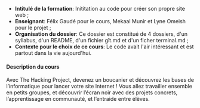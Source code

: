 
- **Intitulé de la formation**: Inititation au code pour créer son propre site web ;
- **Enseignant**: Félix Gaudé pour le cours, Mekaal Munir et Lyne Omeish pour le projet ;
- **Organisation du dossier**: Ce dossier est constitué de 4 dossiers, d'un syllabus, d'un README, d'un fichier gît.md et d'un ficher terminal.md ;
- **Contexte pour le choix de ce cours**: Le code avait l'air intéressant et est partout dans la vie aujourd'hui.

#### **Description du cours**
Avec The Hacking Project, devenez un boucanier et découvrez les bases de l’informatique pour lancer votre site Internet !
Vous allez travailler ensemble en petits groupes, et découvrir l’écran noir avec des projets concrets, l’apprentissage en communauté, et l’entraide entre élèves.
